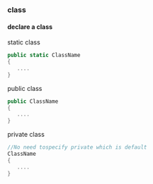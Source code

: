 ### class

#### declare a class
static class
```cs
public static ClassName 
{
   ....
}
```
public class
```cs
public ClassName 
{
   ....
}
```
private class
```cs
//No need tospecify private which is default 
ClassName 
{
   ....
}
```
